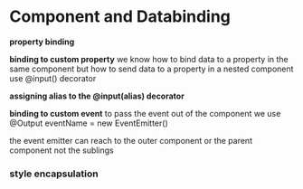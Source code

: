 # Component and Databinding

**property binding**

**binding to custom property**
we know how to bind data to a property in the same component
but how to send data to a property in a nested component
use @input() decorator

**assigning alias to the @input(alias) decorator**

**binding to custom event**
to pass the event out of the component we use
      @Output eventName = new EventEmitter<dataType>()

the event emitter can reach to the outer component or the parent component not the sublings 

### style encapsulation 
